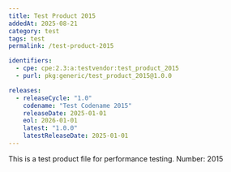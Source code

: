 ```yaml
---
title: Test Product 2015
addedAt: 2025-08-21
category: test
tags: test
permalink: /test-product-2015

identifiers:
  - cpe: cpe:2.3:a:testvendor:test_product_2015
  - purl: pkg:generic/test_product_2015@1.0.0

releases:
  - releaseCycle: "1.0"
    codename: "Test Codename 2015"
    releaseDate: 2025-01-01
    eol: 2026-01-01
    latest: "1.0.0"
    latestReleaseDate: 2025-01-01
---
```


This is a test product file for performance testing. Number: 2015
